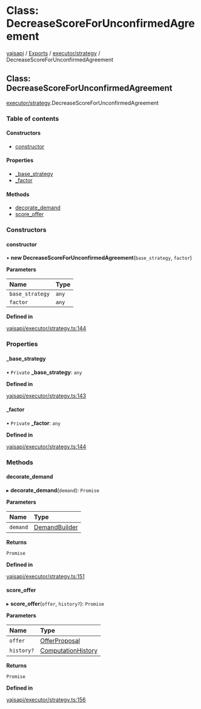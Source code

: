 # Class: DecreaseScoreForUnconfirmedAgreement

[yajsapi](../yajsapi.md) / [Exports](../modules/) / [executor/strategy](../modules/executor_strategy.md) / DecreaseScoreForUnconfirmedAgreement

## Class: DecreaseScoreForUnconfirmedAgreement

[executor/strategy](../modules/executor_strategy.md).DecreaseScoreForUnconfirmedAgreement

### Table of contents

#### Constructors

* [constructor](executor_strategy.decreasescoreforunconfirmedagreement.md#constructor)

#### Properties

* [\_base\_strategy](executor_strategy.decreasescoreforunconfirmedagreement.md#_base_strategy)
* [\_factor](executor_strategy.decreasescoreforunconfirmedagreement.md#_factor)

#### Methods

* [decorate\_demand](executor_strategy.decreasescoreforunconfirmedagreement.md#decorate_demand)
* [score\_offer](executor_strategy.decreasescoreforunconfirmedagreement.md#score_offer)

### Constructors

#### constructor

• **new DecreaseScoreForUnconfirmedAgreement**\(`base_strategy`, `factor`\)

**Parameters**

| Name | Type |
| :--- | :--- |
| `base_strategy` | `any` |
| `factor` | `any` |

**Defined in**

[yajsapi/executor/strategy.ts:144](https://github.com/golemfactory/yajsapi/blob/8f42a91/yajsapi/executor/strategy.ts#L144)

### Properties

#### \_base\_strategy

• `Private` **\_base\_strategy**: `any`

**Defined in**

[yajsapi/executor/strategy.ts:143](https://github.com/golemfactory/yajsapi/blob/8f42a91/yajsapi/executor/strategy.ts#L143)

#### \_factor

• `Private` **\_factor**: `any`

**Defined in**

[yajsapi/executor/strategy.ts:144](https://github.com/golemfactory/yajsapi/blob/8f42a91/yajsapi/executor/strategy.ts#L144)

### Methods

#### decorate\_demand

▸ **decorate\_demand**\(`demand`\): `Promise`

**Parameters**

| Name | Type |
| :--- | :--- |
| `demand` | [DemandBuilder](props_builder.demandbuilder.md) |

**Returns**

`Promise`

**Defined in**

[yajsapi/executor/strategy.ts:151](https://github.com/golemfactory/yajsapi/blob/8f42a91/yajsapi/executor/strategy.ts#L151)

#### score\_offer

▸ **score\_offer**\(`offer`, `history?`\): `Promise`

**Parameters**

| Name | Type |
| :--- | :--- |
| `offer` | [OfferProposal](rest_market.offerproposal.md) |
| `history?` | [ComputationHistory](../interfaces/executor_strategy.computationhistory.md) |

**Returns**

`Promise`

**Defined in**

[yajsapi/executor/strategy.ts:156](https://github.com/golemfactory/yajsapi/blob/8f42a91/yajsapi/executor/strategy.ts#L156)

